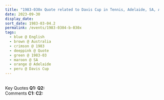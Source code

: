 ```yaml
---
title: "1983-030x Quote related to Davis Cup in Tennis, Adelaide, SA, Australia (year not sure)"
date: 2023-09-30
display_date: 
sort_date: 1983-03-04.2
permalink: /events/1983-0304-b-030x
tags:
  - blue @ English
  - brown @ Australia
  - crimson @ 1983
  - deeppink @ Quote
  - green @ 1983-03
  - maroon @ SA
  - orange @ Adelaide
  - peru @ Davis Cup
---
```


<br>

<wave-list>
  <list-title color="DarkSeaGreen" width="55">Key Quotes</list-title>
  <list-item color="BlanchedAlmond" width="280"><b>Q1:</b> <i></i></list-item>
  <list-item color="Lavender" width="280"><b>Q2:</b> <i></i></list-item>
</wave-list>

<br>

<wave-list>
  <list-title color="DarkSeaGreen" width="55">Comments</list-title>
  <list-item color="BlanchedAlmond" width="280"><b>C1:</b> <i></i></list-item>
  <list-item color="Lavender" width="280"><b>C2:</b> <i></i></list-item>
</wave-list>